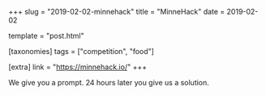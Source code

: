 +++
slug = "2019-02-02-minnehack"
title = "MinneHack"
date = 2019-02-02

template = "post.html"

[taxonomies]
tags = ["competition", "food"]

[extra]
link = "https://minnehack.io/"
+++

We give you a prompt. 24 hours later you give us a solution.
